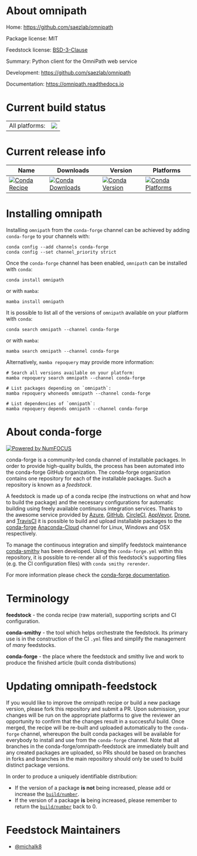 About omnipath
==============

Home: https://github.com/saezlab/omnipath

Package license: MIT

Feedstock license: [BSD-3-Clause](https://github.com/conda-forge/omnipath-feedstock/blob/main/LICENSE.txt)

Summary: Python client for the OmniPath web service

Development: https://github.com/saezlab/omnipath

Documentation: https://omnipath.readthedocs.io

Current build status
====================


<table><tr><td>All platforms:</td>
    <td>
      <a href="https://dev.azure.com/conda-forge/feedstock-builds/_build/latest?definitionId=16179&branchName=main">
        <img src="https://dev.azure.com/conda-forge/feedstock-builds/_apis/build/status/omnipath-feedstock?branchName=main">
      </a>
    </td>
  </tr>
</table>

Current release info
====================

| Name | Downloads | Version | Platforms |
| --- | --- | --- | --- |
| [![Conda Recipe](https://img.shields.io/badge/recipe-omnipath-green.svg)](https://anaconda.org/conda-forge/omnipath) | [![Conda Downloads](https://img.shields.io/conda/dn/conda-forge/omnipath.svg)](https://anaconda.org/conda-forge/omnipath) | [![Conda Version](https://img.shields.io/conda/vn/conda-forge/omnipath.svg)](https://anaconda.org/conda-forge/omnipath) | [![Conda Platforms](https://img.shields.io/conda/pn/conda-forge/omnipath.svg)](https://anaconda.org/conda-forge/omnipath) |

Installing omnipath
===================

Installing `omnipath` from the `conda-forge` channel can be achieved by adding `conda-forge` to your channels with:

```
conda config --add channels conda-forge
conda config --set channel_priority strict
```

Once the `conda-forge` channel has been enabled, `omnipath` can be installed with `conda`:

```
conda install omnipath
```

or with `mamba`:

```
mamba install omnipath
```

It is possible to list all of the versions of `omnipath` available on your platform with `conda`:

```
conda search omnipath --channel conda-forge
```

or with `mamba`:

```
mamba search omnipath --channel conda-forge
```

Alternatively, `mamba repoquery` may provide more information:

```
# Search all versions available on your platform:
mamba repoquery search omnipath --channel conda-forge

# List packages depending on `omnipath`:
mamba repoquery whoneeds omnipath --channel conda-forge

# List dependencies of `omnipath`:
mamba repoquery depends omnipath --channel conda-forge
```


About conda-forge
=================

[![Powered by
NumFOCUS](https://img.shields.io/badge/powered%20by-NumFOCUS-orange.svg?style=flat&colorA=E1523D&colorB=007D8A)](https://numfocus.org)

conda-forge is a community-led conda channel of installable packages.
In order to provide high-quality builds, the process has been automated into the
conda-forge GitHub organization. The conda-forge organization contains one repository
for each of the installable packages. Such a repository is known as a *feedstock*.

A feedstock is made up of a conda recipe (the instructions on what and how to build
the package) and the necessary configurations for automatic building using freely
available continuous integration services. Thanks to the awesome service provided by
[Azure](https://azure.microsoft.com/en-us/services/devops/), [GitHub](https://github.com/),
[CircleCI](https://circleci.com/), [AppVeyor](https://www.appveyor.com/),
[Drone](https://cloud.drone.io/welcome), and [TravisCI](https://travis-ci.com/)
it is possible to build and upload installable packages to the
[conda-forge](https://anaconda.org/conda-forge) [Anaconda-Cloud](https://anaconda.org/)
channel for Linux, Windows and OSX respectively.

To manage the continuous integration and simplify feedstock maintenance
[conda-smithy](https://github.com/conda-forge/conda-smithy) has been developed.
Using the ``conda-forge.yml`` within this repository, it is possible to re-render all of
this feedstock's supporting files (e.g. the CI configuration files) with ``conda smithy rerender``.

For more information please check the [conda-forge documentation](https://conda-forge.org/docs/).

Terminology
===========

**feedstock** - the conda recipe (raw material), supporting scripts and CI configuration.

**conda-smithy** - the tool which helps orchestrate the feedstock.
                   Its primary use is in the construction of the CI ``.yml`` files
                   and simplify the management of *many* feedstocks.

**conda-forge** - the place where the feedstock and smithy live and work to
                  produce the finished article (built conda distributions)


Updating omnipath-feedstock
===========================

If you would like to improve the omnipath recipe or build a new
package version, please fork this repository and submit a PR. Upon submission,
your changes will be run on the appropriate platforms to give the reviewer an
opportunity to confirm that the changes result in a successful build. Once
merged, the recipe will be re-built and uploaded automatically to the
`conda-forge` channel, whereupon the built conda packages will be available for
everybody to install and use from the `conda-forge` channel.
Note that all branches in the conda-forge/omnipath-feedstock are
immediately built and any created packages are uploaded, so PRs should be based
on branches in forks and branches in the main repository should only be used to
build distinct package versions.

In order to produce a uniquely identifiable distribution:
 * If the version of a package **is not** being increased, please add or increase
   the [``build/number``](https://docs.conda.io/projects/conda-build/en/latest/resources/define-metadata.html#build-number-and-string).
 * If the version of a package **is** being increased, please remember to return
   the [``build/number``](https://docs.conda.io/projects/conda-build/en/latest/resources/define-metadata.html#build-number-and-string)
   back to 0.

Feedstock Maintainers
=====================

* [@michalk8](https://github.com/michalk8/)

